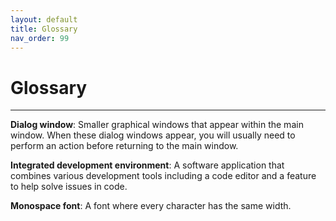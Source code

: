 ```yaml
---
layout: default
title: Glossary
nav_order: 99
---
```


# Glossary

---

**Dialog window**: Smaller graphical windows that appear within the main window. When these dialog windows appear, you will usually need to perform an action before returning to the main window.

**Integrated development environment**: A software application that combines various development tools including a code editor and a feature to help solve issues in code.

**Monospace font**: A font where every character has the same width. 